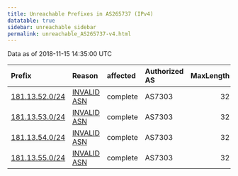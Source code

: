 ```yaml
---
title: Unreachable Prefixes in AS265737 (IPv4)
datatable: true
sidebar: unreachable_sidebar
permalink: unreachable_AS265737-v4.html
---
```


Data as of 2018-11-15 14:35:00 UTC


<div class="datatable-begin"></div>

| Prefix                                                 | Reason                                                                                                 | affected   | Authorized AS   |   MaxLength | Anchor                                         |   unreachable /24s |
|:-------------------------------------------------------|:-------------------------------------------------------------------------------------------------------|:-----------|:----------------|------------:|:-----------------------------------------------|-------------------:|
| [181.13.52.0/24](https://stat.ripe.net/181.13.52.0/24) | [INVALID ASN](https://rpki-validator.ripe.net/announcement-preview?asn=AS265737&prefix=181.13.52.0/24) | complete   | AS7303          |          32 | [LACNIC](unreachable_LACNIC_RPKI_Root-v4.html) |                  1 |
| [181.13.53.0/24](https://stat.ripe.net/181.13.53.0/24) | [INVALID ASN](https://rpki-validator.ripe.net/announcement-preview?asn=AS265737&prefix=181.13.53.0/24) | complete   | AS7303          |          32 | [LACNIC](unreachable_LACNIC_RPKI_Root-v4.html) |                  1 |
| [181.13.54.0/24](https://stat.ripe.net/181.13.54.0/24) | [INVALID ASN](https://rpki-validator.ripe.net/announcement-preview?asn=AS265737&prefix=181.13.54.0/24) | complete   | AS7303          |          32 | [LACNIC](unreachable_LACNIC_RPKI_Root-v4.html) |                  1 |
| [181.13.55.0/24](https://stat.ripe.net/181.13.55.0/24) | [INVALID ASN](https://rpki-validator.ripe.net/announcement-preview?asn=AS265737&prefix=181.13.55.0/24) | complete   | AS7303          |          32 | [LACNIC](unreachable_LACNIC_RPKI_Root-v4.html) |                  1 |

<div class="datatable-end"></div>